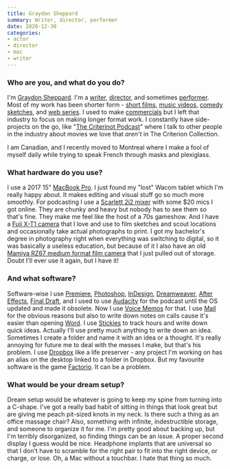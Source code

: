 ```yaml
---
title: Graydon Sheppard
summary: Writer, director, performer 
date: 2020-12-30
categories:
- actor
- director
- mac
- writer
---
```


### Who are you, and what do you do?

I'm [Graydon Sheppard](http://graydonsheppard.com/ "Graydon's website."). I'm a [writer](https://twitter.com/graydonsheppard "Graydon's Twitter account."), [director](https://www.youtube.com/watch?v=xSKHbAFBwvI "Graydon's YouTube video of Chloë Sevigny."), and sometimes [performer](https://www.youtube.com/watch?v=u-yLGIH7W9Y "The first episode of Shit Girls Say."). Most of my work has been shorter form - [short films](https://www.youtube.com/watch?v=I9eKrjdPjKo "Graydon's short film 'Muya'."), [music videos](https://www.youtube.com/watch?v=dRjV904QxBE "The music video for 'Who Do We Care For?', by Sebastien Grainger."), [comedy sketches](https://www.youtube.com/watch?v=GWSNnJnkAgg "The introduction video for Influenced."), and [web series](https://www.youtube.com/watch?v=ErG963U3hxQ "The first episode of Coming In."). I used to make [commercials](https://vimeo.com/363947086/185fe1f885 "An ad for Claritin.") but I left that industry to focus on making longer format work. I constantly have side-projects on the go, like "[The Criterinot Podcast](https://podcasts.apple.com/ca/podcast/the-criterinot-podcast/id1477383526 "Graydon's movie podcast.")" where I talk to other people in the industry about movies we love that _aren't_ in The Criterion Collection.

I am Canadian, and I recently moved to Montreal where I make a fool of myself daily while trying to speak French through masks and plexiglass.

### What hardware do you use?

I use a 2017 15" [MacBook Pro][macbook-pro]. I just found my "lost" Wacom tablet which I'm really happy about. It makes editing and visual stuff go so much more smoothly. For podcasting I use a [Scarlett 2i2 mixer][scarlett-2i2] with some $20 mics I got online. They are chunky and heavy but nobody has to see them so that's fine. They make me feel like the host of a 70s gameshow. And I have a [Fuji X-T1 camera][x-t1] that I love and use to film sketches and scout locations and occasionally take actual photographs to print. I got my bachelor's degree in photography right when everything was switching to digital, so it was basically a useless education, but because of it I also have an old [Mamiya RZ67 medium format film camera][rz67] that I just pulled out of storage. Doubt I'll ever use it again, but I have it!

### And what software?

Software-wise I use [Premiere][], [Photoshop][], [InDesign][], [Dreamweaver][], [After Effects][after-effects], [Final Draft][final-draft], and I used to use [Audacity][] for the podcast until the OS updated and made it obsolete. Now I use [Voice Memos][voice-memos-ios] for that. I use [Mail][] for the obvious reasons but also to write down notes on calls cause it's easier than opening [Word][]. I use [Stickies][] to track hours and write down quick ideas. Actually I'll use pretty much anything to write down an idea. Sometimes I create a folder and name it with an idea or a thought. It's really annoying for future me to deal with the messes I make, but that's his problem. I use [Dropbox][] like a life preserver - any project I'm working on has an alias on the desktop linked to a folder in Dropbox. But my favourite software is the game [Factorio][]. It can be a problem.

### What would be your dream setup?

Dream setup would be whatever is going to keep my spine from turning into a C-shape. I've got a really bad habit of sitting in things that look great but are giving me peach pit-sized knots in my neck. Is there such a thing as an office massage chair? Also, something with infinite, indestructible storage, and someone to organize it for me. I'm pretty good about backing up, but I'm terribly disorganized, so finding things can be an issue. A proper second display I guess would be nice. Headphone implants that are universal so that I don't have to scramble for the right pair to fit into the right device, or charge, or lose. Oh, a Mac without a touchbar. I hate that thing so much.

[after-effects]: https://www.adobe.com/products/aftereffects.html "Motion graphics and video editing software."
[audacity]: https://sourceforge.net/projects/audacity/ "An open-source, cross-platform audio editor."
[dreamweaver]: https://www.adobe.com/products/dreamweaver.html "A WYSIWYG editor."
[dropbox]: https://www.dropbox.com/ "Online syncing and storage."
[factorio]: https://en.wikipedia.org/wiki/Factorio "A construction simulation game."
[final-draft]: https://store.finaldraft.com/final-draft-10.html "Popular screenwriting software."
[indesign]: https://www.adobe.com/products/indesign.html "A desktop/web publishing application."
[macbook-pro]: https://www.apple.com/macbook-pro/ "A laptop."
[mail]: https://en.wikipedia.org/wiki/Mail_(application) "The default Mac OS X mail client."
[photoshop]: https://www.adobe.com/products/photoshop.html "A bitmap image editor."
[premiere]: https://www.adobe.com/products/premiere.html "A video editing suite."
[rz67]: https://en.wikipedia.org/wiki/RZ67 "A medium format analog camera."
[scarlett-2i2]: https://focusrite.com/en/usb-audio-interface/scarlett/scarlett-2i2-studio "A USB audio interface."
[stickies]: https://en.wikipedia.org/wiki/Stickies_(software) "Desktop note software for the Mac."
[voice-memos-ios]: https://en.wikipedia.org/wiki/IPhone_OS_3#Voice_Memos "An app for recording voice memos."
[word]: https://www.microsoft.com/en-us/microsoft-365/word "A document editor."
[x-t1]: https://global.fujifilm.com "A 16 megapixel mirrorless camera."
